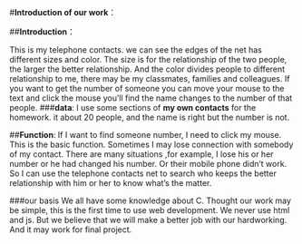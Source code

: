 ﻿#__Introduction of our work__：

##**Introduction**：

   This is my telephone contacts. we can see the edges of the net has different sizes and color. The size is for the relationship of the two people, the larger the better relationship. And the color divides people to different relationship to me, there may be my classmates, families and colleagues.
If you want to get the number of someone you can move your mouse to the text and click the mouse you’ll find the name changes to the number of that people.
###__data__:
I use some sections of __my own contacts__ for the homework. it about 20 people, and the name is right but the number is not.
 
##**Function**:
     If I want to find someone number, I need to click my mouse. This is the basic function.
Sometimes I may lose connection with somebody of my contact. There are many situations ,for example, I lose his or her number or he had changed his number. Or their mobile phone didn’t work. So I can use the telephone contacts net to search who keeps the better relationship with him or her to know what’s the matter. 

###our basis
We all have some knowledge about C.
Thought our work may be simple, this is the first time to use web development. We never use html and js. But we believe that we will make a better job with our hardworking. And it may work for final project.      
